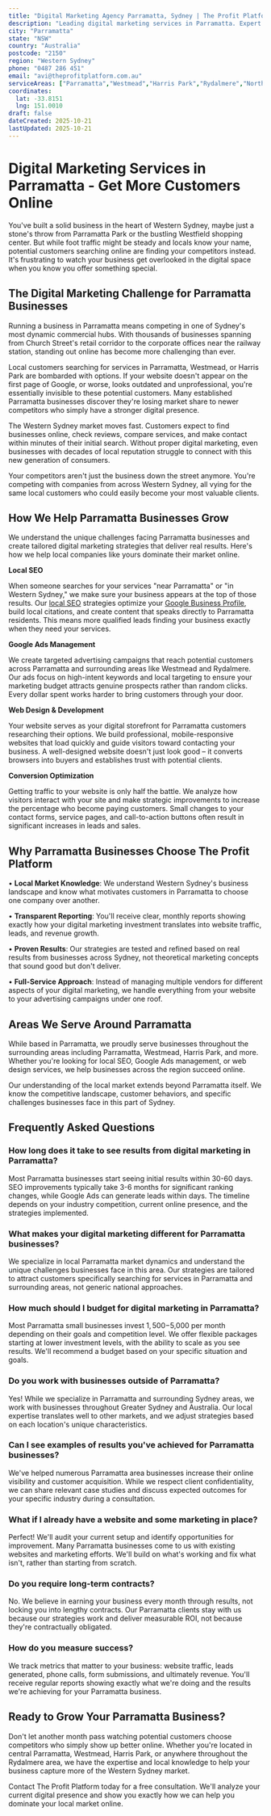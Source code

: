 ```yaml
---
title: "Digital Marketing Agency Parramatta, Sydney | The Profit Platform"
description: "Leading digital marketing services in Parramatta. Expert SEO, Google Ads & web design for Western Sydney businesses. Call 0487 286 451 for a free consultation."
city: "Parramatta"
state: "NSW"
country: "Australia"
postcode: "2150"
region: "Western Sydney"
phone: "0487 286 451"
email: "avi@theprofitplatform.com.au"
serviceAreas: ["Parramatta","Westmead","Harris Park","Rydalmere","North Parramatta"]
coordinates:
  lat: -33.8151
  lng: 151.0010
draft: false
dateCreated: 2025-10-21
lastUpdated: 2025-10-21
---
```


<script type="application/ld+json">
{
  "@context": "https://schema.org",
  "@type": "LocalBusiness",
  "@id": "https://theprofitplatform.com.au/locations/parramatta/",
  "name": "The Profit Platform",
  "description": "Leading digital marketing services in Parramatta. Expert SEO, Google Ads & web design for Western Sydney businesses. Call 0487 286 451 for a free consultation.",
  "url": "https://theprofitplatform.com.au/locations/parramatta/",
  "telephone": "0487 286 451",
  "email": "avi@theprofitplatform.com.au",
  "address": {
    "@type": "PostalAddress",
    "addressLocality": "Parramatta",
    "addressRegion": "NSW",
    "postalCode": "2150",
    "addressCountry": "AU"
  },
  "areaServed": {
    "@type": "City",
    "name": "Parramatta"
  },
  "priceRange": "$$",
  "openingHours": "Mo-Fr 09:00-18:00",
  "sameAs": [
    "https://www.facebook.com/theprofitplatform",
    "https://www.linkedin.com/company/theprofitplatform",
    "https://twitter.com/profitplatform"
  ],
  "geo": {
    "@type": "GeoCoordinates"
  }
}
</script>


# Digital Marketing Services in Parramatta - Get More Customers Online

You've built a solid business in the heart of Western Sydney, maybe just a stone's throw from Parramatta Park or the bustling Westfield shopping center. But while foot traffic might be steady and locals know your name, potential customers searching online are finding your competitors instead. It's frustrating to watch your business get overlooked in the digital space when you know you offer something special.

## The Digital Marketing Challenge for Parramatta Businesses

Running a business in Parramatta means competing in one of Sydney's most dynamic commercial hubs. With thousands of businesses spanning from Church Street's retail corridor to the corporate offices near the railway station, standing out online has become more challenging than ever.

Local customers searching for services in Parramatta, Westmead, or Harris Park are bombarded with options. If your website doesn't appear on the first page of Google, or worse, looks outdated and unprofessional, you're essentially invisible to these potential customers. Many established Parramatta businesses discover they're losing market share to newer competitors who simply have a stronger digital presence.

The Western Sydney market moves fast. Customers expect to find businesses online, check reviews, compare services, and make contact within minutes of their initial search. Without proper digital marketing, even businesses with decades of local reputation struggle to connect with this new generation of consumers.

Your competitors aren't just the business down the street anymore. You're competing with companies from across Western Sydney, all vying for the same local customers who could easily become your most valuable clients.

## How We Help Parramatta Businesses Grow

We understand the unique challenges facing Parramatta businesses and create tailored digital marketing strategies that deliver real results. Here's how we help local companies like yours dominate their market online.

**Local SEO**

When someone searches for your services "near Parramatta" or "in Western Sydney," we make sure your business appears at the top of those results. Our [local SEO](/blog/what-is-local-seo-complete-guide-for-sydney-businesses/) strategies optimize your [Google Business Profile](/blog/how-to-optimise-your-google-business-profile-for-sydney-local-search-in-2025/), build local citations, and create content that speaks directly to Parramatta residents. This means more qualified leads finding your business exactly when they need your services.

**Google Ads Management**

We create targeted advertising campaigns that reach potential customers across Parramatta and surrounding areas like Westmead and Rydalmere. Our ads focus on high-intent keywords and local targeting to ensure your marketing budget attracts genuine prospects rather than random clicks. Every dollar spent works harder to bring customers through your door.

**Web Design & Development**

Your website serves as your digital storefront for Parramatta customers researching their options. We build professional, mobile-responsive websites that load quickly and guide visitors toward contacting your business. A well-designed website doesn't just look good – it converts browsers into buyers and establishes trust with potential clients.

**Conversion Optimization**

Getting traffic to your website is only half the battle. We analyze how visitors interact with your site and make strategic improvements to increase the percentage who become paying customers. Small changes to your contact forms, service pages, and call-to-action buttons often result in significant increases in leads and sales.

## Why Parramatta Businesses Choose The Profit Platform

• **Local Market Knowledge**: We understand Western Sydney's business landscape and know what motivates customers in Parramatta to choose one company over another.

• **Transparent Reporting**: You'll receive clear, monthly reports showing exactly how your digital marketing investment translates into website traffic, leads, and revenue growth.

• **Proven Results**: Our strategies are tested and refined based on real results from businesses across Sydney, not theoretical marketing concepts that sound good but don't deliver.

• **Full-Service Approach**: Instead of managing multiple vendors for different aspects of your digital marketing, we handle everything from your website to your advertising campaigns under one roof.


## Areas We Serve Around Parramatta

While based in Parramatta, we proudly serve businesses throughout the surrounding areas including Parramatta, Westmead, Harris Park, and more. Whether you're looking for local SEO, Google Ads management, or web design services, we help businesses across the region succeed online.

Our understanding of the local market extends beyond Parramatta itself. We know the competitive landscape, customer behaviors, and specific challenges businesses face in this part of Sydney.


## Frequently Asked Questions

### How long does it take to see results from digital marketing in Parramatta?

Most Parramatta businesses start seeing initial results within 30-60 days. SEO improvements typically take 3-6 months for significant ranking changes, while Google Ads can generate leads within days. The timeline depends on your industry competition, current online presence, and the strategies implemented.

### What makes your digital marketing different for Parramatta businesses?

We specialize in local Parramatta market dynamics and understand the unique challenges businesses face in this area. Our strategies are tailored to attract customers specifically searching for services in Parramatta and surrounding areas, not generic national approaches.

### How much should I budget for digital marketing in Parramatta?

Most Parramatta small businesses invest $1,500-$5,000 per month depending on their goals and competition level. We offer flexible packages starting at lower investment levels, with the ability to scale as you see results. We'll recommend a budget based on your specific situation and goals.

### Do you work with businesses outside of Parramatta?

Yes! While we specialize in Parramatta and surrounding Sydney areas, we work with businesses throughout Greater Sydney and Australia. Our local expertise translates well to other markets, and we adjust strategies based on each location's unique characteristics.

### Can I see examples of results you've achieved for Parramatta businesses?

We've helped numerous Parramatta area businesses increase their online visibility and customer acquisition. While we respect client confidentiality, we can share relevant case studies and discuss expected outcomes for your specific industry during a consultation.

### What if I already have a website and some marketing in place?

Perfect! We'll audit your current setup and identify opportunities for improvement. Many Parramatta businesses come to us with existing websites and marketing efforts. We'll build on what's working and fix what isn't, rather than starting from scratch.

### Do you require long-term contracts?

No. We believe in earning your business every month through results, not locking you into lengthy contracts. Our Parramatta clients stay with us because our strategies work and deliver measurable ROI, not because they're contractually obligated.

### How do you measure success?

We track metrics that matter to your business: website traffic, leads generated, phone calls, form submissions, and ultimately revenue. You'll receive regular reports showing exactly what we're doing and the results we're achieving for your Parramatta business.

## Ready to Grow Your Parramatta Business?

Don't let another month pass watching potential customers choose competitors who simply show up better online. Whether you're located in central Parramatta, Westmead, Harris Park, or anywhere throughout the Rydalmere area, we have the expertise and local knowledge to help your business capture more of the Western Sydney market.

Contact The Profit Platform today for a free consultation. We'll analyze your current digital presence and show you exactly how we can help you dominate your local market online.
